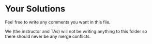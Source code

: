 # Your Solutions
Feel free to write any comments you want in this file.

We (the instructor and TAs) will not be writing anything to this folder so there should never be any merge conflicts.
